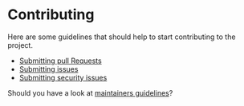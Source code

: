 # Contributing

Here are some guidelines that should help to start contributing to the project.

- [Submitting pull Requests](https://github.com/traefik/contributors-guide/blob/master/pr_guidelines.md)
- [Submitting issues](https://doc.traefik.io/traefik/contributing/submitting-issues/)
- [Submitting security issues](docs/content/contributing/submitting-security-issues.md)

Should you have a look at [maintainers guidelines](docs/content/contributing/external-maintainers-guidelines.md)?

